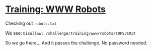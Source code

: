 # [Training: WWW Robots](https://www.wechall.net/challenge/training/www/robots/index.php)

Checking out `robots.txt`

We see: `Disallow: /challenge/training/www/robots/T0PS3CR3T`

So we go there... And it passes the challenge. No password needed.
